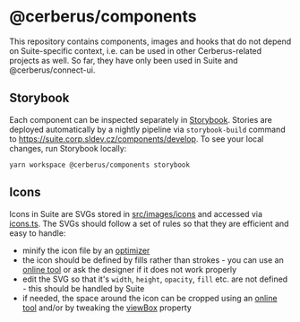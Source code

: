 # @cerberus/components

This repository contains components, images and hooks that do not depend on Suite-specific context, i.e. can be used in other Cerberus-related projects as well. So far, they have only been used in Suite and @cerberus/connect-ui.

## Storybook

Each component can be inspected separately in [Storybook](https://storybook.js.org/). Stories are deployed automatically by a nightly pipeline via `storybook-build` command to https://suite.corp.sldev.cz/components/develop. To see your local changes, run Storybook locally:

`yarn workspace @cerberus/components storybook`

## Icons

Icons in Suite are SVGs stored in [src/images/icons](./src/images/icons) and accessed via [icons.ts](./src/components/Icon/icons.ts). The SVGs should follow a set of rules so that they are efficient and easy to handle:

-   minify the icon file by an [optimizer](https://iconly.io/tools/svg-cleaner)
-   the icon should be defined by fills rather than strokes - you can use an [online tool](https://iconly.io/tools/svg-convert-stroke-to-fill) or ask the designer if it does not work properly
-   edit the SVG so that it's `width`, `height`, `opacity`, `fill` etc. are not defined - this should be handled by Suite
-   if needed, the space around the icon can be cropped using an [online tool](https://svgcrop.com/) and/or by tweaking the [viewBox](https://developer.mozilla.org/en-US/docs/Web/SVG/Attribute/viewBox) property
